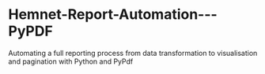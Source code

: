 # Hemnet-Report-Automation---PyPDF
Automating a full reporting process from data transformation to visualisation and pagination with Python and PyPdf
